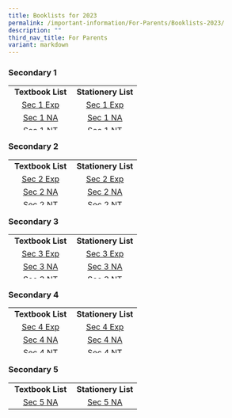 ```yaml
---
title: Booklists for 2023
permalink: /important-information/For-Parents/Booklists-2023/
description: ""
third_nav_title: For Parents
variant: markdown
---
```

<h3>Secondary 1&nbsp;</h3>
<table style="border-collapse: collapse; width: 100%; height: 90px;">
<tbody>
<tr style="height: 23px;">
<td style="width: 50%; text-align: center; height: 23px;"><strong>Textbook List</strong></td>
<td style="width: 50%; text-align: center; height: 23px;"><strong>Stationery List</strong></td>
</tr>
<tr style="height: 23px;">
<td style="width: 50%; text-align: center; height: 23px;"><a href="https://drive.google.com/file/d/1KvaSU3yxg5tdDNNVrxbHl_G76eC7D8Ir/view?usp=share_link">Sec 1 Exp</a></td>
<td style="width: 50%; text-align: center; height: 23px;"><a href="https://drive.google.com/file/d/1PH3roQg7LAI_dCpnBHklzRGNn7ohwong/view?usp=share_link">Sec 1 Exp</a></td>
</tr>
<tr style="height: 23px;">
<td style="width: 50%; text-align: center; height: 23px;"><a href="https://drive.google.com/file/d/1pFF76u9RxXnSoJjYsNd6Xdg9LMA5bbB0/view?usp=share_link">Sec 1 NA</a></td>
<td style="width: 50%; text-align: center; height: 23px;"><a href="https://drive.google.com/file/d/1MBEf5wr5T4q9DebE05DpkPAkvw8Hxc3q/view?usp=share_link">Sec 1 NA</a></td>
</tr>
<tr style="height: 23px;">
<td style="width: 50%; text-align: center; height: 21px;"><a href="https://drive.google.com/file/d/1cgPSl4c2ptbYJ11wKAmvMEgAJMsyfOyf/view?usp=share_link">Sec 1 NT</a></td>
<td style="width: 50%; text-align: center; height: 21px;"><a href="https://drive.google.com/file/d/16RCIfiPmVXDOOf7PT81G3L_yHvz19vix/view?usp=share_link">Sec 1 NT</a></td>
</tr>
</tbody>
</table>
<h3>Secondary 2&nbsp;</h3>
<table style="border-collapse: collapse; width: 100%; height: 92px;">
<tbody>
<tr style="height: 23px;">
<td style="width: 50%; text-align: center; height: 23px;"><strong>Textbook List</strong></td>
<td style="width: 50%; text-align: center; height: 23px;"><strong>Stationery List</strong></td>
</tr>
<tr style="height: 23px;">
<td style="width: 50%; text-align: center; height: 23px;"><a href="[Sec 2 Exp](https://drive.google.com/file/d/1PsK3qk3Z7dNxXS-6HpYKHoc36EwHzgqC/view?usp=sharing)">Sec 2 Exp</a></td>
<td style="width: 50%; text-align: center; height: 23px;"><a href="https://drive.google.com/file/d/1gdIjC55qZukWHTYAuAs2nvb3HMnwgfT8/view?usp=share_link">Sec 2 Exp</a></td>
</tr>
<tr style="height: 23px;">
<td style="width: 50%; text-align: center; height: 23px;"><a href="https://drive.google.com/file/d/10goba7RA-UFxrNV1qqzQ6xsaGzCg2bIB/view?usp=share_link">Sec 2 NA</a></td>
<td style="width: 50%; text-align: center; height: 23px;"><a href="https://drive.google.com/file/d/109vm0vJQamH3LbObna--In5i87v0DO6R/view?usp=share_link">Sec 2 NA</a></td>
</tr>
<tr style="height: 23px;">
<td style="width: 50%; text-align: center; height: 23px;"><a href="https://drive.google.com/file/d/1xxcGLRiMQhr2OaLgkqSxZceSS4hIhn4P/view?usp=share_link">Sec 2 NT</a></td>
<td style="width: 50%; text-align: center; height: 23px;"><a href="https://drive.google.com/file/d/1aOJnfkNB8ex7ZD-wJ4FA5mY8cwEl4_W3/view?usp=share_link">Sec 2 NT</a></td>
</tr>
</tbody>
</table>
<h3>Secondary 3&nbsp;</h3>
<table style="border-collapse: collapse; width: 100%; height: 89px;">
<tbody>
<tr style="height: 23px;">
<td style="width: 50%; text-align: center; height: 23px;"><strong>Textbook List</strong></td>
<td style="width: 50%; text-align: center; height: 23px;"><strong>Stationery List</strong></td>
</tr>
<tr style="height: 23px;">
<td style="width: 50%; text-align: center; height: 20px;"><a href="https://drive.google.com/file/d/1hnepQm2x2JF8W3WGJqGyi25LXzmcHkLH/view?usp=share_link">Sec 3 Exp</a></td>
<td style="width: 50%; text-align: center; height: 20px;"><a href="https://drive.google.com/file/d/1XniG98Ler7nrJ3wbgl8R34PCkwPpb99G/view?usp=share_link">Sec 3 Exp</a></td>
</tr>
<tr style="height: 23px;">
<td style="width: 50%; text-align: center; height: 23px;"><a href="https://drive.google.com/file/d/1FjDZchPgsg3RUVI6Y0krtc7Cz0LdinXF/view?usp=share_link">Sec 3 NA</a></td>
<td style="width: 50%; text-align: center; height: 23px;"><a href="https://drive.google.com/file/d/1Coh5ZgTyqpTuRt2CT6XMwFny7sbcA1bU/view?usp=share_link">Sec 3 NA</a></td>
</tr>
<tr style="height: 23px;">
<td style="width: 50%; text-align: center; height: 23px;"><a href="https://drive.google.com/file/d/1dw7olZNk8-9B-5fMmskk_jBCUwFGjzii/view?usp=share_link">Sec 3 NT</a></td>
<td style="width: 50%; text-align: center; height: 23px;"><a href="https://drive.google.com/file/d/1BckJQqVJrW4k-2E8Sc56zWdTSl-0-KAC/view?usp=share_link">Sec 3 NT</a></td>
</tr>
</tbody>
</table>
<h3>Secondary 4&nbsp;</h3>
<table style="border-collapse: collapse; width: 100%; height: 92px;">
<tbody>
<tr style="height: 23px;">
<td style="width: 50%; text-align: center; height: 23px;"><strong>Textbook List</strong></td>
<td style="width: 50%; text-align: center; height: 23px;"><strong>Stationery List</strong></td>
</tr>
<tr style="height: 23px;">
<td style="width: 50%; text-align: center; height: 23px;"><a href="https://drive.google.com/file/d/1-XebaY0KSoYwXnEVwejcxGJ6q4Yz0_Mu/view?usp=share_link">Sec 4 Exp</a></td>
<td style="width: 50%; text-align: center; height: 23px;"><a href="https://drive.google.com/file/d/16qyGw6SLL3AJuaQxfVeZRcouClxVZlwC/view?usp=share_link">Sec 4 Exp</a></td>
</tr>
<tr style="height: 23px;">
<td style="width: 50%; text-align: center; height: 23px;"><a href="https://drive.google.com/file/d/1xyLXhqa5S2zvEPeHHYfmTvBbOnzFUyCy/view?usp=share_link">Sec 4 NA</a></td>
<td style="width: 50%; text-align: center; height: 23px;"><a href="https://drive.google.com/file/d/1IUR2LLhtNjF2l3IQSkQzBDbz1arJmGYZ/view?usp=share_link">Sec 4 NA</a></td>
</tr>
<tr style="height: 23px;">
<td style="width: 50%; text-align: center; height: 23px;"><a href="https://drive.google.com/file/d/1_dkgXstsRsKVKQrS9lljwotp6tXIp7Df/view?usp=share_link">Sec 4 NT</a></td>
<td style="width: 50%; text-align: center; height: 23px;"><a href="https://drive.google.com/file/d/1VunBKreZGWPkWdy8BTo40Uhgh2Md7itg/view?usp=share_link">Sec 4 NT</a></td>
</tr>
</tbody>
</table>
<h3>Secondary 5</h3>
<table style="border-collapse: collapse; width: 100%; height: 92px;">
<tbody>
<tr style="height: 23px;">
<td style="width: 50%; text-align: center; height: 23px;"><strong>Textbook List</strong></td>
<td style="width: 50%; text-align: center; height: 23px;"><strong>Stationery List</strong></td>
</tr>
<tr style="height: 23px;">
<td style="width: 50%; text-align: center; height: 23px;"><a href="https://drive.google.com/file/d/1kTAtW1Z-XTc6P8SMzX7npfdBkS5lwOJ8/view?usp=share_link">Sec 5 NA</a></td>
<td style="width: 50%; text-align: center; height: 23px;"><a href="https://drive.google.com/file/d/1UU-C2nATBGj7218St68oW3N_sTRMfUsB/view?usp=share_link">Sec 5 NA</a></td>
</tr>
</tbody>
</table>

<!-- wp:tadv/classic-paragraph /-->